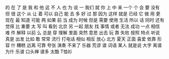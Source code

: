 的
在
了
是
我
和
他
这
不
人
也
为
说
一
我们
就
你
上
中
来
一个
个
会
要
没有
但
很
这个
从
让
着
可以
自己
能
去
多
好
过
那
因为
这样
就是
已经
它
做
用
更
现在
最
知道
可能
两
如果
前
当
成为
时候
但是
需要
使用
生活
所以
话
同时
还有
觉得
比
重要
太
写
叫
看到
北京
另
一起
朋友
找
事情
或者
无法
成功
一点
相信
难
件
解释
以前
么
总是
穿
理解
里面
突然
意思
出去
玩
靠
失败
按照
特点
听说
真是
出发
比如
敢
常常
流行
打电话
相似
相反
放心
北方
夏天
正面
喜爱
依靠
形容
什
糟糕
远离
可靠
夸张
演奏
不来了
乐器
荒谬
谱
词语
某人
就是说
大字
离谱
为什
乐谱
口头禅
谱多
太酷
T恤衫
 
